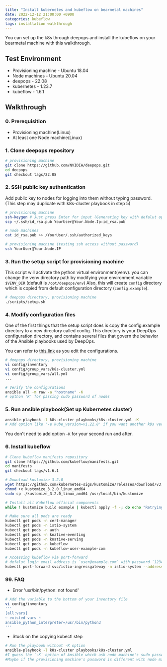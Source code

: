 ```yaml
---
title: "Install kubernetes and kubeflow on bearmetal machines"
date: 2022-12-12 21:00:00 +0900
categories: kubeflow
tags: installation walkthrough
---
```

You can set up the k8s through deepops and install the kubeflow on your bearmetal machine with this walkthrough.

## Test Environment

* Provisioning machine - Ubuntu 18.04
* Node machines - Ubuntu 20.04
* deepops - 22.08
* kubernetes - 1.23.7
* kubeflow - 1.6.1

## Walkthrough

### 0. Prerequisition
* Provisioning machine(Linux)
* At least one Node machine(Linux)

### 1. Clone deepops repository
```bash 
# provisioning machine
git clone https://github.com/NVIDIA/deepops.git
cd deepops
git checkout tags/22.08
```
    
### 2. SSH public key authentication
Add public key to nodes for logging into them without typing password.
(This step may duplicate with k8s-cluster playbook in step 5)
```bash
# provisioning machine
ssh-keygen # Just press Enter for input (Generating key with defalut option)
scp ~/.ssh/id_rsa.pub YourUser@Your.Node.Ip:id_rsa.pub

# node machines
cat id_rsa.pub >> /YourUser/.ssh/authorized_keys

# provisioning machine (testing ssh access without password)
ssh YourUser@Your.Node.IP
```

### 3. Run the setup script for provisioning machine
This script will activate the python virtual environment(venv). you can change the venv directory path by modifying your environment variable `$VENV_DIR` (default is `/opt/deepops/env`)
Also, this will create `config` directory which is copied from default configuration directory (`config.example`).
```bash
# deepops directory, provisioning machine
./scripts/setup.sh
```

### 4. Modify configuration files
One of the first things that the setup script does is copy the config.example directory to a new directory called config. This directory is your DeepOps configuration directory, and contains several files that govern the behavior of the Ansible playbooks used by DeepOps.

You can refer to [this link](https://github.com/NVIDIA/deepops/blob/master/docs/deepops/configuration.md) as you edit the configurations.

```bash
# deepops directory, provisioning machine
vi config/inventory
vi config/group_vars/k8s-cluster.yml
vi config/group_vars/all.yml
...

# Verify the configurations
ansible all -m raw -a "hostname" -K 
# opthon 'K' for passing sudo password of nodes
```

### 5. Run ansible playbook(Set up Kubernetes cluster)
```bash
ansible-playbook -l k8s-cluster playbooks/k8s-cluster.yml -K
# Add option like '-e kube_version=v1.22.8' if you want another k8s version
```
You don't need to add option `-K` for your second run and after.

### 6. Install kubeflow
```bash
# Clone kubeflow manifests repository
git clone https://github.com/kubeflow/manifests.git
cd manifests
git checkout tags/v1.6.1

# Download kustomize 3.2.0
wget https://github.com/kubernetes-sigs/kustomize/releases/download/v3.2.0/kustomize_3.2.0_linux_amd64
chmod +x kustomize_3.2.0_linux_amd64
sudo cp ./kustomize_3.2.0_linux_amd64 /usr/local/bin/kustomize

# Install all Kubeflow official components
while ! kustomize build example | kubectl apply -f -; do echo "Retrying to apply resources"; sleep 10; done

# Make sure all pods are ready
kubectl get pods -n cert-manager
kubectl get pods -n istio-system
kubectl get pods -n auth
kubectl get pods -n knative-eventing
kubectl get pods -n knative-serving
kubectl get pods -n kubeflow
kubectl get pods -n kubeflow-user-example-com

# Accessing kubeflow via port-forward 
# defalut login email address is `user@example.com` with password `12341234`
kubectl port-forward svc/istio-ingressgateway -n istio-system --address=0.0.0.0 8080:80
```

### 99. FAQ

* Error 'usr/bin/python: not found'
```bash
# Add the variable to the bottom of your inventory file
vi config/inventory
'''
[all:vars]
~ existed vars ~
ansible_python_interpreter=/usr/bin/python3
'''
```

* Stuck on the copying kubectl step
```bash
# Run the playbook without -K option
ansible-playbook -l k8s-cluster playbooks/k8s-cluster.yml
#I guess the `-K` option of Ansible which ask node machine's sudo password is applying the password to you provisioning machine.
#Maybe if the provisioning machine's password is different with node machines, Ansible will stuck on the step.
```
